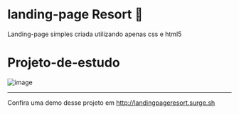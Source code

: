 # landing-page Resort 🌴
Landing-page simples criada utilizando apenas css e html5

# Projeto-de-estudo






![image](https://user-images.githubusercontent.com/60331806/84336256-42e04380-ab6d-11ea-89a9-f089c9095b66.png)


-------------------------------------------------------------------------------------------------------

Confira uma demo desse projeto em http://landingpageresort.surge.sh
